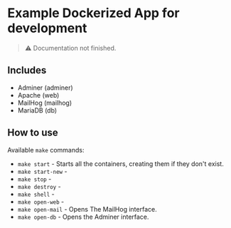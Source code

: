 # Example Dockerized App for development

> ⚠️ Documentation not finished.

## Includes

- Adminer (adminer)
- Apache (web)
- MailHog (mailhog)
- MariaDB (db)

## How to use

Available `make` commands:

- `make start` - Starts all the containers, creating them if they don't exist.
- `make start-new` - 
- `make stop` - 
- `make destroy` - 
- `make shell` - 
- `make open-web` - 
- `make open-mail` - Opens The MailHog interface.
- `make open-db` - Opens the Adminer interface.
